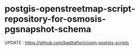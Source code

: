 # postgis-openstreetmap-script-repository-for-osmosis-pgsnapshot-schema
UPDATE : https://github.com/baditaflorin/osm-postgis-scripts
